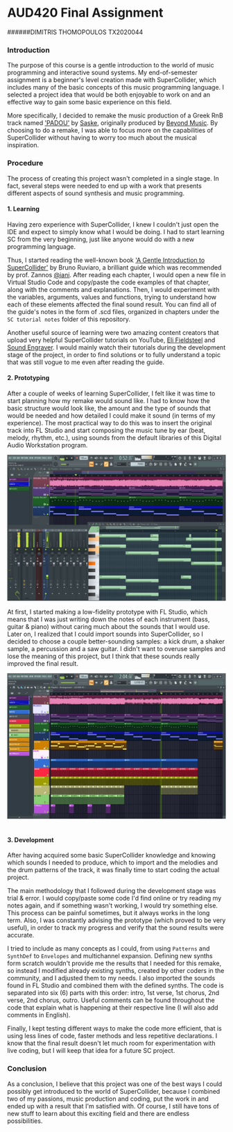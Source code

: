 # AUD420 Final Assignment
######DIMITRIS THOMOPOULOS TX2020044
&nbsp;

### Introduction
The purpose of this course is a gentle introduction to the world of music programming and interactive sound systems. My end-of-semester assignment is a beginner's level creation made with SuperCollider, which includes many of the basic concepts of this music programming language. I selected a project idea that would be both enjoyable to work on and an effective way to gain some basic experience on this field.

More specifically, I decided to remake the music production of a Greek RnB track named ['PADOU'](https://www.youtube.com/watch?v=7uxLrzaZufk) by [Saske](https://offbeat.gr/artists/saske), originally produced by [Beyond Music](https://www.instagram.com/beyondmusic__/). By choosing to do a remake, I was able to focus more on the capabilities of SuperCollider without having to worry too much about the musical inspiration.
&nbsp;

### Procedure
The process of creating this project wasn't completed in a single stage. In fact, several steps were needed to end up with a work that presents different aspects of sound synthesis and music programming.
&nbsp;
#### 1. Learning
Having zero experience with SuperCollider, I knew I couldn't just open the IDE and expect to simply know what I would be doing. I had to start learning SC from the very beginning, just like anyone would do with a new programming language.

Thus, I started reading the well-known book ['A Gentle Introduction to SuperCollider'](https://scholarcommons.scu.edu/faculty_books/91/) by Bruno Ruviaro, a brilliant guide which was recommended by prof. Zannos [@iani](https://github.com/iani). After reading each chapter, I would open a new file in Virtual Studio Code and copy/paste the code examples of that chapter, along with the comments and explanations. Then, I would experiment with the variables, arguments, values and functions, trying to understand how each of these elements affected the final sound result. You can find all of the guide's notes in the form of .scd files, organized in chapters under the ```SC tutorial notes``` folder of this repository.

Another useful source of learning were two amazing content creators that upload very helpful SuperCollider tutorials on YouTube, [Eli Fieldsteel](https://www.youtube.com/c/elifieldsteel) and [Sound Engraver](https://www.youtube.com/c/SoundEngraver). I would mainly watch their tutorials during the development stage of the project, in order to find solutions or to fully understand a topic that was still vogue to me even after reading the guide.
&nbsp;

#### 2. Prototyping
After a couple of weeks of learning SuperCollider, I felt like it was time to start planning how my remake would sound like. I had to know how the basic structure would look like, the amount and the type of sounds that would be needed and how detailed I could make it sound (in terms of my experience). The most practical way to do this was to insert the original track into FL Studio and start composing the music tune by ear (beat, melody, rhythm, etc.), using sounds from the default libraries of this Digital Audio Workstation program.

![Screenshot of prototyping the melodies in FL Studio](https://raw.githubusercontent.com/dimitris-thomopoulos/AUD420_Coursework_2208/main/melodies-prototype.jpg)

At first, I started making a low-fidelity prototype with FL Studio, which means that I was just writing down the notes of each instrument (bass, guitar & piano) without caring much about the sounds that I would use. Later on, I realized that I could import sounds into SuperCollider, so I decided to choose a couple better-sounding samples: a kick drum, a shaker sample, a percussion and a saw guitar. I didn't want to overuse samples and lose the meaning of this project, but I think that these sounds really improved the final result.

![Screenshot of the completed prototype in FL Studio](https://raw.githubusercontent.com/dimitris-thomopoulos/AUD420_Coursework_2208/main/melodies-and-drums-prototype.jpg)
&nbsp;

#### 3. Development
After having acquired some basic SuperCollider knowledge and knowing which sounds I needed to produce, which to import and the melodies and the drum patterns of the track, it was finally time to start coding the actual project.

The main methodology that I followed during the development stage was trial & error. I would copy/paste some code I'd find online or try reading my notes again, and if something wasn't working, I would try something else. This process can be painful sometimes, but it always works in the long term. Also, I was constantly advising the prototype (which proved to be very useful), in order to track my progress and verify that the sound results were accurate.

I tried to include as many concepts as I could, from using ```Patterns``` and ```SynthDef``` to ```Envelopes``` and multichannel expansion. Defining new synths form scratch wouldn't provide me the results that I needed for this remake, so instead I modified already existing synths, created by other coders in the community, and I adjusted them to my needs. I also imported the sounds found in FL Studio and combined them with the defined synths. The code is separated into six (6) parts with this order: intro, 1st verse, 1st chorus, 2nd verse, 2nd chorus, outro. Useful comments can be found throughout the code that explain what is happening at their respective line (I will also add comments in English).

Finally, I kept testing different ways to make the code more efficient, that is using less lines of code, faster methods and less repetitive declarations. I know that the final result doesn't let much room for experimentation with live coding, but I will keep that idea for a future SC project.
&nbsp;

### Conclusion
As a conclusion, I believe that this project was one of the best ways I could possibly get introduced to the world of SuperCollider, because I combined two of my passions, music production and coding, put the work in and ended up with a result that I'm satisfied with. Of course, I still have tons of new stuff to learn about this exciting field and there are endless possibilities.
